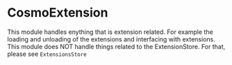 #  CosmoExtension

This module handles enything that is extension related. For example the loading and unloading of the extensions and interfacing with extensions. This module does NOT handle things related to the ExtensionStore. For that, please see `ExtensionsStore`
